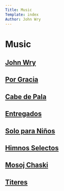 ```yaml
---
Title: Music
Template: index
Author: John Wry
---
```


# Music

## [John Wry](https://cloud.cc3d.org/index.php/apps/cms_pico/pico/bjwry/musica/John-Wry)

## [Por Gracia](https://cloud.cc3d.org/index.php/apps/cms_pico/pico/bjwry/musica/Por-gracia)

## [Cabe de Pala](https://cloud.cc3d.org/index.php/apps/cms_pico/pico/bjwry/musica/Cabe%20de%20Pala)

## [Entregados](https://cloud.cc3d.org/index.php/apps/cms_pico/pico/bjwry/musica/Entregados)

## [Solo para Niños](https://cloud.cc3d.org/index.php/apps/cms_pico/pico/bjwry/musica/Solo-para-ninos)

## [Himnos Selectos](https://cloud.cc3d.org/index.php/apps/cms_pico/pico/bjwry/musica/Himnos%20Selectos)

## [Mosoj Chaski](https://cloud.cc3d.org/index.php/apps/cms_pico/pico/bjwry/musica/Mosoj%20Chaski)

## [Titeres](https://cloud.cc3d.org/index.php/apps/cms_pico/pico/bjwry/musica/Titeres)

